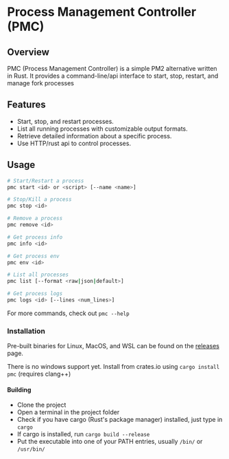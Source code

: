 # Process Management Controller (PMC)

## Overview

PMC (Process Management Controller) is a simple PM2 alternative written in Rust. It provides a command-line/api interface to start, stop, restart, and manage fork processes

## Features

- Start, stop, and restart processes.
- List all running processes with customizable output formats.
- Retrieve detailed information about a specific process.
- Use HTTP/rust api to control processes.

## Usage

```bash
# Start/Restart a process
pmc start <id> or <script> [--name <name>]

# Stop/Kill a process
pmc stop <id>

# Remove a process
pmc remove <id>

# Get process info
pmc info <id>

# Get process env
pmc env <id>

# List all processes
pmc list [--format <raw|json|default>]

# Get process logs
pmc logs <id> [--lines <num_lines>]
```

For more commands, check out `pmc --help`

### Installation

Pre-built binaries for Linux, MacOS, and WSL can be found on the [releases](releases) page.

There is no windows support yet. Install from crates.io using `cargo install pmc` (requires clang++)

#### Building

- Clone the project
- Open a terminal in the project folder
- Check if you have cargo (Rust's package manager) installed, just type in `cargo`
- If cargo is installed, run `cargo build --release`
- Put the executable into one of your PATH entries, usually `/bin/` or `/usr/bin/`
